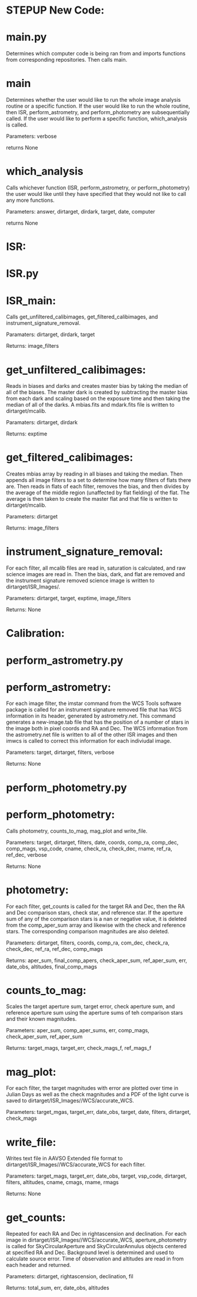 # STEPUP New Code:

# main.py
Determines which computer code is being ran from and imports functions from corresponding repositories. Then calls main.

#      main
Determines whether the user would like to run the whole image analysis routine or a specific function. If the user would like to run the whole routine, then ISR, perform_astrometry, and perform_photometry are subsequentially called. If the user would like to perform a specific function, which_analysis is called.

Parameters: verbose

returns None

#      which_analysis

Calls whichever function (ISR, perform_astrometry, or perform_photometry) the user would like until they have specified that they would not like to call any more functions.

Parameters: answer, dirtarget, dirdark, target, date, computer

returns None
    
# ISR:

#   ISR.py

#       ISR_main:
Calls get_unfiltered_calibimages, get_filtered_calibimages, and instrument_signature_removal.

Paramaters: dirtarget, dirdark, target

Returns: image_filters

#       get_unfiltered_calibimages:
Reads in biases and darks and creates master bias by taking the median of all of the biases. The master dark is created by subtracting the master bias from each dark and scaling based on the exposure time and then taking the median of all of the darks. A mbias.fits and mdark.fits file is written to dirtarget/mcalib.

Paramaters: dirtarget, dirdark

Returns: exptime

#       get_filtered_calibimages:
Creates mbias array by reading in all biases and taking the median. Then appends all image filters to a set to determine how many filters of flats there are. Then reads in flats of each filter, removes the bias, and then divides by the average of the middle region (unaffected by flat fielding) of the flat. The average is then taken to create the master flat and that file is written to dirtarget/mcalib.

Parameters: dirtarget

Returns: image_filters

#       instrument_signature_removal:
For each filter, all mcalib files are read in, saturation is calculated, and raw science images are read in. Then the bias, dark, and flat are removed and the instrument signature removed science image is written to dirtarget/ISR_Images/<filter-name>.

Parameters: dirtarget, target, exptime, image_filters

Returns: None

# Calibration:

#   perform_astrometry.py

#       perform_astrometry:

For each image filter, the imstar command from the WCS Tools software package is called for an instrument signature removed file that has WCS information in its header, generated by astrometry.net. This command generates a new-image.tab file that has the position of a number of stars in the image both in pixel coords and RA and Dec. The WCS information from the astrometry.net file is written to all of the other ISR images and then imwcs is called to correct this information for each indiviudal image.

Parameters: target, dirtarget, filters, verbose

Returns: None

#   perform_photometry.py

#       perform_photometry:
Calls photometry, counts_to_mag, mag_plot and write_file.

Parameters: target, dirtarget, filters, date, coords, comp_ra, comp_dec, comp_mags, vsp_code, cname, check_ra, check_dec, rname, ref_ra, ref_dec, verbose

Returns: None

#       photometry:
For each filter, get_counts is called for the target RA and Dec, then the RA and Dec comparison stars, check star, and reference star. If the aperture sum of any of the comparison stars is a nan or negative value, it is deleted from the comp_aper_sum array and likewise with the check and reference stars. The corresponding comparison magnitudes are also deleted.

Parameters: dirtarget, filters, coords, comp_ra, com_dec, check_ra, check_dec, ref_ra, ref_dec, comp_mags

Returns: aper_sum, final_comp_apers, check_aper_sum, ref_aper_sum, err, date_obs, altitudes, final_comp_mags

#       counts_to_mag:
Scales the target aperture sum, target error, check aperture sum, and reference aperture sum using the aperture sums of teh comparison stars and their known magnitudes. 

Parameters: aper_sum, comp_aper_sums, err, comp_mags, check_aper_sum, ref_aper_sum

Returns: target_mags, target_err, check_mags_f, ref_mags_f

#       mag_plot:
For each filter, the target magnitudes with error are plotted over time in Julian Days as well as the check magnitudes and a PDF of the light curve is saved to dirtarget/ISR_Images/<filter-name>/WCS/accurate_WCS.

Parameters: target_mgas, target_err, date_obs, target, date, filters, dirtarget, check_mags

#       write_file:
Writes text file in AAVSO Extended file format to dirtarget/ISR_Images/<filter-name>/WCS/accurate_WCS for each filter.

Parameters: target_mags, target_err, date_obs, target, vsp_code, dirtarget, filters, altitudes, cname, cmags, rname, rmags

Returns: None

#       get_counts:
Repeated for each RA and Dec in rightascension and declination. For each image in dirtarget/ISR_Images/<filter-name>/WCS/accurate_WCS, aperture_photometry is called for SkyCircularAperture and SkyCircularAnnulus objects centered at specified RA and Dec. Background level is determined and used to calculate source error. Time of observation and altitudes are read in from each header and returned.

Parameters: dirtarget, rightascension, declination, fil

Returns: total_sum, err, date_obs, altitudes
